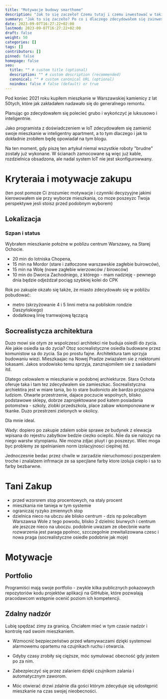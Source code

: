```yaml
---
title: "Motywacje budowy smarthome"
description: "Jak to się zaczeło? Czemu tutaj i czemu inwestować w takie mieszkanie? "
summary: "Jak to się zaczeło? Po co i dlaczego zdecydowałem się zainwestować w mieszkanie IoT? Czy to dla każdego? Dla kogo nie? A może w ograniczonym zakresie? Jakim? Czego bym dziś nie robil, a co uważam za niezbędne."
date: 2023-09-07T16:27:22+02:00
lastmod: 2023-09-07T16:27:22+02:00
draft: false
weight: 50
categories: []
tags: []
contributors: []
pinned: false
homepage: false
seo:
  title: "" # custom title (optional)
  description: "" # custom description (recommended)
  canonical: "" # custom canonical URL (optional)
  noindex: false # false (default) or true
---
```


Pod koniec 2021 roku kupiłem mieszkanie w Warszawskiej kamienicy z lat 50tych, które jak zakładałem nadawało się do generalnego remontu.

Planując go zdecydowałem się polecieć grubo i wykończyć je luksusowo i inteligentnie.

Jako programista z doświadczeniem w IoT zdecydowałem się zamienić swoje mieszkanie w inteligentny apartment, a to tym dlaczego i jak to dokładnie zrobiłem będę opowiadał na tym blogu.

Na ten moment, gdy piszę ten artykuł niemal wszystkie roboty "brudne" zostały już wykonane. W ścianach zamocowane są więc już kable, rozdzielnica obsadzona, ale nadal system IoT nie jest skonfigurowwany.


# Kryteraia i motywacje zakupu
(ten post pomoze Ci zrozumiec motywacje i czynniki decyzyyjne jakimi kierowowałem sie przy wyborze mieszkania, co moze poszeyzc Twoja perspektywe jesli stoisz przed podobnym wyborem)

## Lokalizacja

### Szpan i status
Wybrałem mieszkanie położne w poblizu centrum Warszawy, na Starej Ochocie.

* 20 min do lotniska Chopena,
* 15 min na Mordor (stare i zatłoczone warszawskie zagłebie buirowców),
* 15 min na Wolę (nowe zagłebie wierzowców / birowców)
* 10 min do Dworca Zachodniego, z którego - mam nadzieję - pewnego dnia będzie odjeżdzał pociąg szybkiej kolei do CPK

Rok po zakupie okzało się także, że miasto zdecydowało się w pobliżu pobudować:
* metro (skrzyżowanie 4 i 5 linni metra na pobliskim rondzie Daszyńskiego)
* dodatkową linię tramwajową łączącą

## Socrealistycza architektura

Duzo mowi sie otym ze wspolczesci architekci nie buduja osiedli do zycia. Ale jakie osiedla sa do zycia? Otoz socrealistyczne osiedla budowane przez komunistow sa do zycia. Sa po prostu fajne. Architektura tam sprzyja budowaniu wiezi. Mieszkaajac na Nowej Pradze zwiazalem sie z niektorumi lokasami. Jakos srodowisko temu sprzyja, zanznajomilem sie z sasiadami itd.

Dlatego celowalem w mieszkanie w podobnej archiekturze. Stara Ochota oferuje taka i tam tez zdecydwalem sie zamieszkac. Socrealistyczna archiektira jest w miare tania, bo to stare budonicto ale bardzo przyjazna ludziom. Otwarte przestrzenie, dajace poczucie wspolnych, blisko podstawowe sklepy, dobrze zaprojektowane pod katem posiadania potomstwa - szkoly, zlobki przedszkola, place zabaw wkomponowane w tkanke. Duzo przestrzeni zielonych w okolicy.

Dla mnie ideal.

Wady: dopiero po zakupie zdalem sobie sprawe ze budynek z elewacja wpisana do rejestru zabytkow bedzie ciezko ocieplic. Niie da sie nalozyc na niego warstw styropianiu. Nie mozna zdjac pluyt i go poszezyc. Wiec moga byc problemy ze spelnianiem norm izolacyjnosci cieplnej itd.

Jednoczesnie bedac przez chwile w zarzadzie nieruchomosci poszperalem troche i znalalzem infrmacje ze sa specjlane farby ktore izoluja cieplo i sa to farby bezbarwne.

# Tani Zakup

* przed wzorsrem stop procentowych, na staly procent
* mieszkania nie tanieja w tym systemie
* ograniczaj ryzyko zmiennych stop
* dzielnica nieco na ubczu ale blisko centrum - dzis np polecalbym Warszawsa Wole z tego powodu, blisko 2 dzielnic biurwych i centrum ale jeszcze nieco na uboczu. podobnie uwazam ze obecbnie warte rozwarzenia jest paraga ppolnoc, szcczegolnie zrewitalizowana czesc i nowa praga (socrealistyczne osiedle podobnie jak moje)



# Motywacje

## Portfolio
Programiści mają swoje portfolio - zwykle kilka publicznych pokazowych repozytoriów kodu projektów aplikacji na GitHubie, które pozwalają pracodawcom wstępnie ocenić poziom ich kompetencji.




## Zdalny nadzór
Lubię spędzać zimy za granicą. Chciałem mieć w tym czasie nadzór i kontrolę nad swoim mieszkaniem.

* Wzmocnić bezpieczeństwo przed włamywaczami dzięki systemowi alarmowemu opartemu na czujnikach ruchu i otwarcia.
* Gdyby czasy zrobiły się cięższe, móc symulować obecność gdy jestem po za nim.
* Zabezpieczyć się przez zalaniem dzięki czujnikom zalania i automatycznym zaworom.

* Móc otwierać drzwi zdalnie dla gości którym zdecyduje się udostępnić mieszkanie na czas swojej nieobecności.





